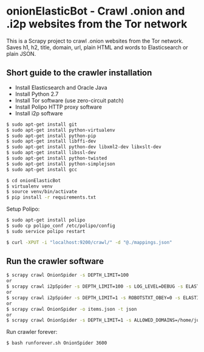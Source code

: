 onionElasticBot - Crawl .onion and .i2p websites from the Tor network
=====================================================================

This is a Scrapy project to crawl .onion websites from the Tor network. Saves h1, h2, title, domain, url, plain HTML and words to Elasticsearch or plain JSON.

Short guide to the crawler installation
---------------------------------------

-	Install Elasticsearch and Oracle Java
-	Install Python 2.7
-	Install Tor software (use zero-circuit patch)
-	Install Polipo HTTP proxy software
-	Install i2p software

```sh
$ sudo apt-get install git
$ sudo apt-get install python-virtualenv
$ sudo apt-get install python-pip
$ sudo apt-get install libffi-dev
$ sudo apt-get install python-dev libxml2-dev libxslt-dev
$ sudo apt-get install libssl-dev
$ sudo apt-get install python-twisted
$ sudo apt-get install python-simplejson
$ sudo apt-get install gcc
```

```sh
$ cd onionElasticBot
$ virtualenv venv
$ source venv/bin/activate
$ pip install -r requirements.txt
```

Setup Polipo:

```sh
$ sudo apt-get install polipo
$ sudo cp polipo_conf /etc/polipo/config
$ sudo service polipo restart
```


```sh
$ curl -XPUT -i "localhost:9200/crawl/" -d "@./mappings.json"
```


Run the crawler software
------------------------

```sh
$ scrapy crawl OnionSpider -s DEPTH_LIMIT=100
or
$ scrapy crawl i2pSpider -s DEPTH_LIMIT=100 -s LOG_LEVEL=DEBUG -s ELASTICSEARCH_TYPE=i2p
or
$ scrapy crawl i2pSpider -s DEPTH_LIMIT=1 -s ROBOTSTXT_OBEY=0 -s ELASTICSEARCH_TYPE=i2p
or
$ scrapy crawl OnionSpider -o items.json -t json
or
$ scrapy crawl OnionSpider -s DEPTH_LIMIT=1 -s ALLOWED_DOMAINS=/home/juha/allowed_domains.txt -s TARGET_SITES=/home/juha/seed_list.txt -s ELASTICSEARCH_TYPE=targetitemtype
```

Run crawler forever:

```sh
$ bash runforever.sh OnionSpider 3600
```
